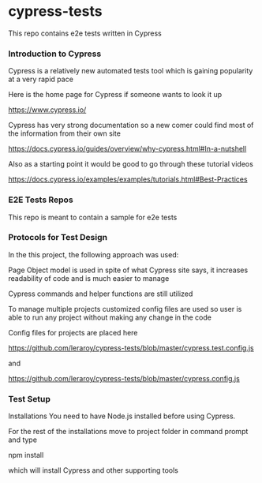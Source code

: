 # cypress-tests

This repo contains e2e tests written in Cypress 

### Introduction to Cypress
Cypress is a relatively new automated tests tool which is gaining popularity at a very rapid pace

Here is the home page for Cypress if someone wants to look it up

https://www.cypress.io/

Cypress has very strong documentation so a new comer could find most of the information from their own site

https://docs.cypress.io/guides/overview/why-cypress.html#In-a-nutshell

Also as a starting point it would be good to go through these tutorial videos

https://docs.cypress.io/examples/examples/tutorials.html#Best-Practices

### E2E Tests Repos
This repo is meant to contain a sample for e2e tests

### Protocols for Test Design

In the this project,  the following approach was used:

Page Object model is used in spite of what Cypress site says, it increases readability of code and is much easier to manage

Cypress commands and helper functions are still utilized

To manage multiple projects customized config files are used so user is able to run any project without making any change in the code

Config files for projects are placed here

https://github.com/leraroy/cypress-tests/blob/master/cypress.test.config.js

and

https://github.com/leraroy/cypress-tests/blob/master/cypress.config.js


### Test Setup
Installations
You need to have Node.js installed before using Cypress.

For the rest of the installations move to project folder in command prompt and type

npm install

which will install Cypress and other supporting tools
